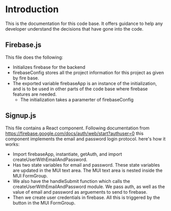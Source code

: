 # Introduction
This is the documentation for this code base. It offers guidance to help any developer understand the decisions that have gone into the code.

## Firebase.js
This file does the following:

- Initializes firebase for the backend
- firebaseConfig stores all the project information for this project as given by fire base.
- The exported variable firebaseApp is an instance of the initialization, and is to be used in other parts of the code base where firebase features are needed.
  - The initialization takes a paramerter of firebaseConfig

## Signup.js
This file contains a React component. Following documentation from https://firebase.google.com/docs/auth/web/start?authuser=0 this component implements the email and password login protocol. here's how it works:

- Import firebaseApp, instantiate, getAuth, and import createUserWithEmailAndPassword.
- Has two state variables for email and password. These state variables are updated in the MUI text area. The MUI text area is nested inside the MUI FormGroup.
- We also have the handleSubmit function which calls the createUserWithEmailAndPassword module. We pass auth, as well as the value of email and password as arguements to send to firebase.
- Then we create user credentials in firebase. All this is triggered by the button in the MUI FormGroup.
